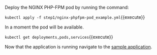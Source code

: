 Deploy the NGINX PHP-FPM pod by running the command:

`kubectl apply -f step1/nginx-phpfpm-pod_example.yml`{{execute}}

In a moment the pod will be available.

`kubectl get deployments,pods,services`{{execute}}

Now that the application is running navigate to the [sample application](http://[[HOST_SUBDOMAIN]]-32500-[[KATACODA_HOST]].environments.katacoda.com/).
